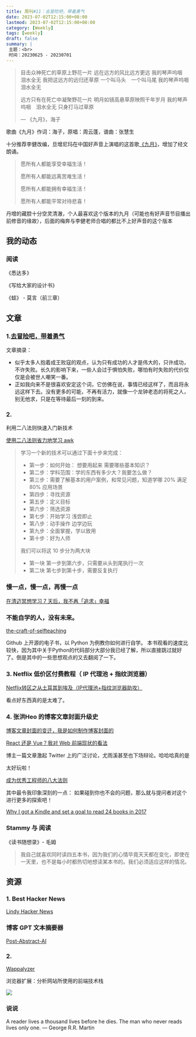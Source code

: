 ```yaml
---
title: 周刊#11：去冒险吧，带着勇气
date: 2023-07-02T12:15:00+08:00
lastmod: 2023-07-02T12:15:00+08:00
category: [Weekly]
tags: [weekly]
draft: false
summary: |
 主题：<br>
 时间：20230625 - 20230701
---
```


> 目击众神死亡的草原上野花一片
> 远在远方的风比远方更远
> 我的琴声呜咽　泪水全无
> 我把这远方的远归还草原
> 一个叫马头　一个叫马尾
> 我的琴声呜咽　泪水全无
>
> 
>
> 远方只有在死亡中凝聚野花一片
> 明月如镜高悬草原映照千年岁月
> 我的琴声呜咽　泪水全无
> 只身打马过草原
>
> — 《九月》，海子



歌曲《九月》作词：海子，原唱：周云蓬，谱曲：张慧生

十分推荐李健改编，旦增尼玛在中国好声音上演唱的这首歌[《九月》](https://www.youtube.com/watch?v=YDdhLV6EeJs)，增加了经文朗诵。



>愿所有人都能享受幸福生活！
>
>愿所有人都能远离苦难生活！
>
>愿所有人都能拥有幸福生活！
>
>愿所有人都能平常对待悲喜！



丹增的藏腔十分空灵清澈，个人最喜欢这个版本的九月（可能也有好声音节目播出前修音的缘故），后面的梅奔与李健老师合唱的都比不上好声音的这个版本



## 我的动态

### 阅读

《悉达多》

《写给大家的设计书》

《蛙》 - 莫言（前三章）

## 文章

### 1.[去冒险吧，带着勇气](https://subnooc.com/posts/take-risks-with-courage)

文章摘录：

- 似乎太多人抱着成王败寇的观点，认为只有成功的人才是伟大的，只许成功，不许失败。长久的影响下来，一些人会过于惧怕失败，哪怕有时失败的代价仅仅是会被世人嘲笑一番。
- 正如我向来不是很喜欢安定这个词，它仿佛在说，事情已经这样了，而且将永远这样下去。没有更多的可能，不再有活力，就像一个龙钟老态的将死之人，别无他求，只是在等待最后一刻的到来。

### 2.

利用二八法则快速入门新技术

[使用二八法则省力地学习 awk](https://vim0.com/post/awk/)



>学习一个新的技术可以通过下面十步来完成：
>
>- 第一步：如何开始： 想要用起来 需要哪些基本知识？
>- 第二步：学科范围：学的东西有多少大？我要怎么做？
>- 第三步：需要了解基本的用户案例，和常见问题，知道学哪 20% 满足 80% 应用场景
>- 第四步：寻找资源
>- 第五步：定义目标
>- 第六步：筛选资源
>- 第七步：开始学习 浅尝即止
>- 第八步：动手操作 边学边玩
>- 第九步：全面掌握，学以致用
>- 第十步：好为人师
>
>我们可以将这 10 步分为两大块
>
>- 第一块 第一步到第六步，只需要从头到尾执行一次
>- 第二块 第七步到第十步，需要反复执行





### 慢一点，慢一点，再慢一点

[在清迈冥想学习 7 天后，我不再「追求」幸福](https://lutaonan.com/blog/7-days-meditation/)

### 不能自学的人，没有未来。

[the-craft-of-selfteaching](https://github.com/selfteaching/the-craft-of-selfteaching/tree/master#the-craft-of-selfteaching)

Github 上开源的电子书，以 Python 为例教你如何进行自学。 本书观看的速度比较快，因为其中关于Python的代码部分大部分我已经了解，所以直接跳过就好了。倒是其中的一些思想观点的又去翻阅了一下。

### 3. Netflix 低价区付费教程（ IP 代理池 + 指纹浏览器）

[Netflix转区之从土耳其到埃及（IP代理池+指纹浏览器助攻）](https://www.typemylife.com/change-netflix-region-from-turkey-to-egypt/)

看点好东西真的是太难了。

### 4. 张洪Heo 的博客文章封面升级史

[博客文章封面的变迁，我是如何制作博客封面的](https://blog.zhheo.com/p/463d306b.html)



[React 还是 Vue？我对 Web 前端现状的看法](https://cali.so/blog/react-or-vue-my-take-on-web-dev)

博主一篇文章激起 Twitter 上的广泛讨论，尤雨溪甚至也下场辩论。哈哈哈真的是

太好玩啦！

[成为优秀工程师的八大法则](https://cali.so/blog/8-laws-to-a-successful-engineer)

其中最令我印象深刻的一点： 如果碰到你也不会的问题，那么就与提问者对这个进行更多的探索吧！



[Why I got a Kindle and set a goal to read 24 books in 2017](https://paulstamatiou.com/reading-more-kindle-oasis/)

### Stammy 与 阅读

《读书随想录》- 毛姆



> 我自己就喜欢同时读四五本书，因为我们的心情毕竟天天都在变化，即使在一天里，也不是每小时都热切地想读某本书的。我们必须适应这样的情况。

## 资源

### 1. Best Hacker News

[Lindy Hacker News](https://hn.lindylearn.io) 

### 博客 GPT 文本摘要器

[Post-Abstract-AI](https://github.com/zhheo/Post-Abstract-AI) 

### 2.

[Wappalyzer](https://www.wappalyzer.com/)

浏览器扩展：分析网站所使用的前端技术栈

<img src="https://raw.githubusercontent.com/huyixi/Pics/main/20230702122010.png"/>



### 说说

A reader lives a thousand lives before he dies. The man who never reads lives only one.  — George R.R. Martin
